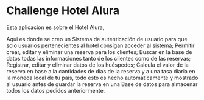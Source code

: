 # Challenge Hotel Alura

Esta aplicacion es sobre el Hotel Alura, 

Aqui es donde se creo un Sistema de autenticación de usuario para que solo usuarios pertenecientes al hotel consigan acceder al sistema;
Permitir crear, editar y eliminar una reserva para los clientes;
Buscar en la base de datos todas las informaciones tanto de los clientes como de las reservas;
Registrar, editar y eliminar datos de los huéspedes;
Calcula el valor de la reserva en base a la cantidades de días de la reserva y a una tasa diaria 
en la moneda local de tu país, 
todo esto es hecho automaticamente y mostrado al usuario antes de guardar la reserva en una
Base de datos para almacenar todos los datos pedidos anteriormente.
